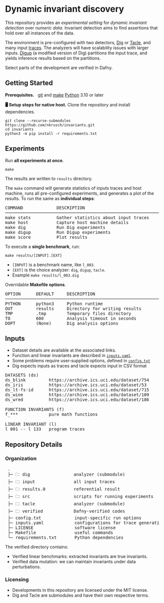 # Dynamic invariant discovery

This repository provides an _experimental setting_ for _dynamic invariant detection_ over _numeric data_.
Invariant detection aims to find assertions that hold over all instances of the data.

The environment is pre-configured with two detectors, [Dig](https://github.com/dynaroars/dig/tree/dev) or [Tacle](https://github.com/ML-KULeuven/tacle), and many input [traces](#inputs).
The analyzers will have scalability issues with larger inputs. 
[Digup](../src/digup.py) (a modified version of Dig) partitions the input trace, and yields inference results based on the partitions.

Select parts of the development are verified in Dafny.


## Getting Started

**Prerequisites.** &nbsp;
[git](https://git-scm.com/downloads) and [make](https://www.gnu.org/software/make/)
[Python](https://www.python.org/downloads/) 3.10 or later

**🖥️ Setup steps for native host.** Clone the repository and install dependencies.

    git clone --recurse-submodules https://github.com/nkrusch/invariants.git
    cd invariants
    python3 -m pip install -r requirements.txt


## Experiments

Run **all experiments at once**.

    make

The results are written to `results` directory.

The `make` command will generate statistics of inputs traces and host machine,
runs all pre-configured experiments, and generates a plot of the results.
To run the same as **individual steps**:

<pre>
COMMAND             DESCRIPTION     
────────────────────────────────────────────────────────────
make stats          Gather statistics about input traces
make host           Capture host machine details
make dig            Run Dig experiments
make digup          Run Digup experiments
make score          Plot results
</pre>

To execute a **single benchmark**, run:

    make results/[INPUT].[EXT]

* `[INPUT]` is a benchmark name, like `l_003`.
* `[EXT]` is the choice analyzer: `dig`, `digup`, `tacle`. 
* Example `make results/l_003.dig`

Overridable **Makefile options**.

<pre>
OPTION      DEFAULT     DESCRIPTION     
────────────────────────────────────────────────────────────
PYTHON      python3     Python runtime
OUT         results     Directory for writing results
TMP         .tmp        Temporary files directory 
TO          600         Analysis timeout in seconds
DOPT        (None)      Dig analysis options
</pre>

## Inputs

* Dataset details are available at the associated links.
* Function and linear invariants are described in [`inputs.yaml`](../inputs.yaml).
* Some problems require user-supplied options, defined in [`config.txt`](../config.txt)
* Dig expects inputs as traces and tacle expects input in CSV format

<pre>
DATASETS (ds)                                                              
ds_blink         https://archive.ics.uci.edu/dataset/754
ds_iris          https://archive.ics.uci.edu/dataset/53
ds_lt-fs-id      https://archive.ics.uci.edu/dataset/715
ds_wine          https://archive.ics.uci.edu/dataset/109
ds_wred          https://archive.ics.uci.edu/dataset/186

FUNCTION INVARIANTS (f)   
f_***            pure math functions 

LINEAR INVARIANT (l)
l_001 -- l_133   program traces
</pre>


## Repository Details

### Organization

<pre>
 .
 ├─ 🗀 dig                 analyzer (submodule)
 ├─ 🗀 input               all input traces 
 ├─ 🗀 results.0           referential result
 ├─ 🗀 src                 scripts for running experiments
 ├─ 🗀 tacle               analyzer (submodule) 
 ├─ 🗀 verified            Dafny-verified codes
 ├─ config.txt             input-specific run options
 ├─ inputs.yaml            configurations for trace generation
 ├─ LICENSE                software license
 ├─ Makefile               useful commands
 └─ requirements.txt       Python dependencies
</pre>

The verified directory contains:
* Verified linear benchmarks: extracted invariants are true invariants.
* Verified data mutation: we can maintain invariants under data perturbations.

### Licensing

* Developments in this repository are licensed under the MIT license.
* Dig and Tacle are submodules and have their own respective terms.